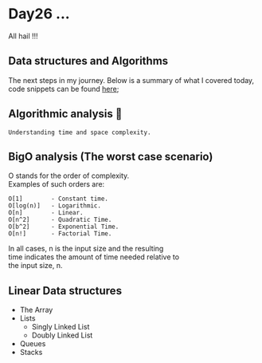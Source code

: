 # Day26 ...

All hail !!!

## Data structures and Algorithms

The next steps in my journey. Below is a summary of what I covered today, code snippets can be found [here](../CodeFiles/Day26);

## Algorithmic analysis 🧐

    Understanding time and space complexity.

## BigO analysis (The worst case scenario)

O stands for the order of complexity.  
Examples of such orders are:

    O[1] 		- Constant time.
    O[log(n)]	- Logarithmic.
    O[n] 		- Linear.
    O[n^2] 		- Quadratic Time.
    O[b^2]		- Exponential Time.
    O[n!] 		- Factorial Time.

In all cases, n is the input size and the resulting  
time indicates the amount of time needed relative to  
the input size, n.

## Linear Data structures

- The Array
- Lists
  - Singly Linked List
  - Doubly Linked List
- Queues
- Stacks
